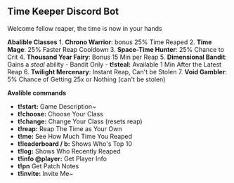 Time Keeper Discord Bot
------------------------
Welcome fellow reaper, the time is now in your hands

**Abalible Classes**
    1. **Chrono Warrior**: bonus 25% Time Reaped
    2. **Time Mage**: 25% Faster Reap Cooldown
    3. **Space-Time Hunter**: 25% Chance to Crit
    4. **Thousand Year Fairy**: Bonus 15 Min per Reap
    5. **Dimensional Bandit**: Gains a *steal* ability
     - Bandit Only - **t!steal:** Available 1 Min After the Latest Reap
    6. **Twilight Mercenary**: Instant Reap, Can't be Stolen
    7. **Void Gambler**: 5% Chance of Getting 25x or Nothing (can't be stolen)

**Avalible commands**

* **t!start:** Game Description~
* **t!choose:** Choose Your Class
* **t!change:** Change Your Class (resets reap)
* **t!reap:** Reap The Time as Your Own
* **t!me:** See How Much Time You Reaped
* **t!leaderboard / b:** Shows Who's Top 10
* **t!log:** Shows Who Recently Reaped
* **t!info @player:** Get Player Info
* **t!pn** Get Patch Notes
* **t!invite:** Invite Me~